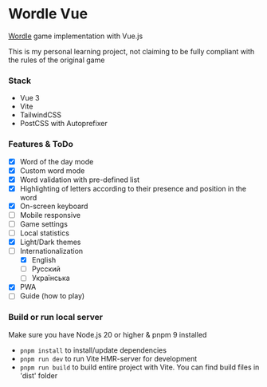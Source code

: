 # Wordle Vue

[Wordle](https://www.nytimes.com/games/wordle/index.html) game implementation with Vue.js

This is my personal learning project, not claiming to be fully compliant with the rules of the original game

### Stack

- Vue 3
- Vite
- TailwindCSS
- PostCSS with Autoprefixer

### Features & ToDo

- [x] Word of the day mode
- [x] Custom word mode
- [x] Word validation with pre-defined list
- [x] Highlighting of letters according to their presence and position in the word
- [x] On-screen keyboard
- [ ] Mobile responsive
- [ ] Game settings
- [ ] Local statistics
- [x] Light/Dark themes
- [ ] Internationalization
  - [x] English
  - [ ] Русский
  - [ ] Українська
- [x] PWA
- [ ] Guide (how to play)

### Build or run local server

Make sure you have Node.js 20 or higher & pnpm 9 installed

- `pnpm install` to install/update dependencies
- `pnpm run dev` to run Vite HMR-server for development
- `pnpm run build` to build entire project with Vite. You can find build files in 'dist' folder
